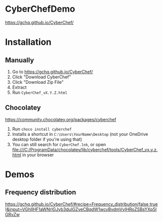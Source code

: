 # CyberChefDemo

https://gchq.github.io/CyberChef/

# Installation

## Manually

1. Go to https://gchq.github.io/CyberChef/
2. Click "Download CyberChef"
3. Click "Download Zip File"
4. Extract
5. Run `CyberChef_vX.Y.Z.html`

## Chocolatey

https://community.chocolatey.org/packages/cyberchef

1. Run `choco install cyberchef`
2. Installs a shortcut in `C:\Users\YourName\Desktop` (not your OneDrive desktop folder if you're using that)
3. You can still search for `CyberChef.lnk`, or open <file:///C:/ProgramData/chocolatey/lib/cyberchef/tools/CyberChef_vx.y.z.html> in your browser

# Demos

## Frequency distribution

https://gchq.github.io/CyberChef/#recipe=Frequency_distribution(false,true)&input=VGhlIHF1aWNrIGJyb3duIGZveCBqdW1wcyBvdmVyIHRoZSBsYXp5IGRvZw
